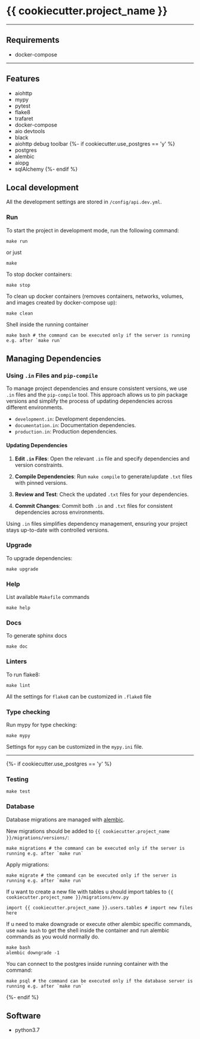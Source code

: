 # {{ cookiecutter.project_name }}

___

## Requirements
- docker-compose

___

## Features

- aiohttp
- mypy
- pytest
- flake8
- trafaret
- docker-compose
- aio devtools
- black
- aiohttp debug toolbar
{%- if cookiecutter.use_postgres == 'y' %}
- postgres
- alembic
- aiopg
- sqlAlchemy
{%- endif %}


## Local development
All the development settings are stored in `/config/api.dev.yml`.

### Run
To start the project in development mode, run the following command:

```
make run
```

or just

```
make
```

To stop docker containers:

```
make stop
```

To clean up docker containers (removes containers, networks, volumes, and images created by docker-compose up):

```
make clean
```

Shell inside the running container

```
make bash # the command can be executed only if the server is running e.g. after `make run`
```

## Managing Dependencies

### Using `.in` Files and `pip-compile`

To manage project dependencies and ensure consistent versions, we use `.in` files and the `pip-compile` tool. This approach allows us to pin package versions and simplify the process of updating dependencies across different environments.

- `development.in`: Development dependencies.
- `documentation.in`: Documentation dependencies.
- `production.in`: Production dependencies.

#### Updating Dependencies

1. **Edit `.in` Files**: Open the relevant `.in` file and specify dependencies and version constraints.

2. **Compile Dependencies**: Run `make compile` to generate/update `.txt` files with pinned versions.

3. **Review and Test**: Check the updated `.txt` files for your dependencies.

4. **Commit Changes**: Commit both `.in` and `.txt` files for consistent dependencies across environments.

Using `.in` files simplifies dependency management, ensuring your project stays up-to-date with controlled versions.

### Upgrade
To upgrade dependencies:

```
make upgrade
```

### Help

List available `Makefile` commands
```
make help
```

### Docs

To generate sphinx docs
```
make doc
```

### Linters
To run flake8:

```
make lint
```

All the settings for `flake8` can be customized in `.flake8` file

### Type checking
Run mypy for type checking:

```
make mypy
```

Settings for `mypy` can be customized in the `mypy.ini` file.

___

{%- if cookiecutter.use_postgres == 'y' %}

### Testing
```
make test
```

### Database
Database migrations are managed with [alembic](http://alembic.zzzcomputing.com/en/latest/).

New migrations should be added to `{{ cookiecutter.project_name }}/migrations/versions/`:

```
make migrations # the command can be executed only if the server is running e.g. after `make run`
```

Apply migrations:

```
make migrate # the command can be executed only if the server is running e.g. after `make run`
```

If u want to create a new file with tables u should import tables to `{{ cookiecutter.project_name }}/migrations/env.py`

```
import {{ cookiecutter.project_name }}.users.tables # import new files here
```

If u need to make downgrade or execute other alembic specific commands, use `make bash`
to get the shell inside the container and run alembic commands as you would normally do.

```
make bash
alembic downgrade -1
```

You can connect to the postgres inside running container with the command:

```
make psql # the command can be executed only if the database server is running e.g. after `make run` 
```
{%- endif %}

## Software

- python3.7
